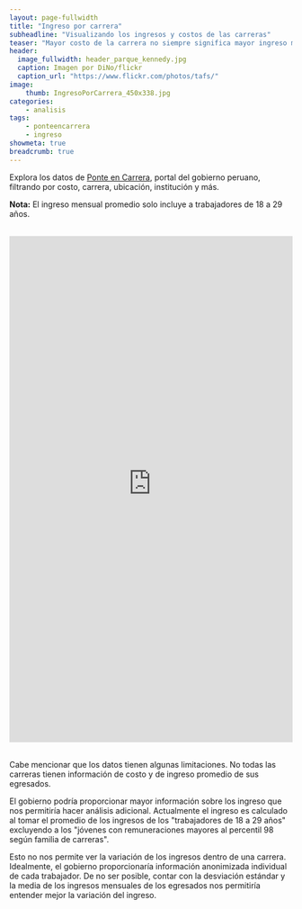 ```yaml
---
layout: page-fullwidth
title: "Ingreso por carrera"
subheadline: "Visualizando los ingresos y costos de las carreras"
teaser: "Mayor costo de la carrera no siempre significa mayor ingreso mensual de los egresados"
header:
  image_fullwidth: header_parque_kennedy.jpg
  caption: Imagen por DiNo/flickr
  caption_url: "https://www.flickr.com/photos/tafs/"
image:
    thumb: IngresoPorCarrera_450x338.jpg
categories:
    - analisis
tags:
    - ponteencarrera
    - ingreso
showmeta: true
breadcrumb: true
--- 
```


 Explora los datos de [Ponte en Carrera](http://ponteencarrera.pe), portal del gobierno peruano, filtrando por costo, carrera, ubicación, institución y más. 
 
 **Nota:** El ingreso mensual promedio solo incluye a trabajadores de 18 a 29 años. 

<br>

<iframe src="http://ec2-54-202-248-109.us-west-2.compute.amazonaws.com:3838/SalaryByProgram/"  style="width: 100%" frameBorder="0" height="900" scrolling="yes" seamless="seamless" 
class="myIframe">
</iframe>

<script type="text/javascript" language="javascript"> 
$('.myIframe').css('height', $(window).height()+'px');
</script>

<br>
<br>

Cabe mencionar que los datos tienen algunas limitaciones. No todas las carreras tienen información de costo y de ingreso promedio de sus egresados. 

El gobierno podría proporcionar mayor información sobre los ingreso que nos permitiría hacer análisis adicional. 
Actualmente el ingreso es calculado al tomar el promedio de los ingresos de los "trabajadores de 18 a 29 años" excluyendo a los "jóvenes con remuneraciones mayores al percentil 98 según familia de carreras". 

Esto no nos permite ver la variación de los ingresos dentro de una carrera. Idealmente, el gobierno proporcionaría información anonimizada individual de cada trabajador. De no ser posible, contar con la desviación estándar y la media de los ingresos mensuales de los egresados nos permitiría entender mejor la variación del ingreso.
